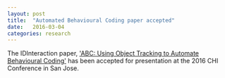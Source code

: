 ```yaml
---
layout: post
title:  "Automated Behavioural Coding paper accepted"
date:   2016-03-04
categories: research
---
```


The IDInteraction paper, ['ABC: Using Object Tracking to Automate Behavioural Coding'](https://www.escholar.manchester.ac.uk/uk-ac-man-scw:297977) has been accepted for presentation at the 2016 CHI Conference in San Jose.
